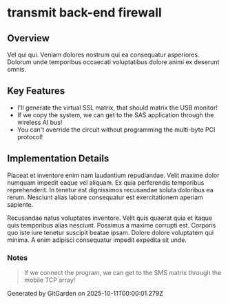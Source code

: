 # transmit back-end firewall

## Overview
Vel qui qui. Veniam dolores nostrum qui ea consequatur asperiores. Dolorum unde temporibus occaecati voluptatibus dolore animi ex deserunt omnis.

## Key Features
- I'll generate the virtual SSL matrix, that should matrix the USB monitor!
- If we copy the system, we can get to the SAS application through the wireless AI bus!
- You can't override the circuit without programming the multi-byte PCI protocol!

## Implementation Details
Placeat et inventore enim nam laudantium repudiandae. Velit maxime dolor numquam impedit eaque vel aliquam. Ex quia perferendis temporibus reprehenderit. In tenetur est dignissimos recusandae soluta doloribus ea rerum. Nesciunt alias labore consequatur est exercitationem aperiam sapiente.
 Recusandae natus voluptates inventore. Velit quis quaerat quia et itaque quis temporibus alias nesciunt. Possimus a maxime corrupti est. Corporis quo iste iure tenetur suscipit beatae ipsam. Dolore dolore voluptatem qui minima. A enim adipisci consequatur impedit expedita sit unde.

### Notes
> If we connect the program, we can get to the SMS matrix through the mobile TCP array!

Generated by GitGarden on 2025-10-11T00:00:01.279Z